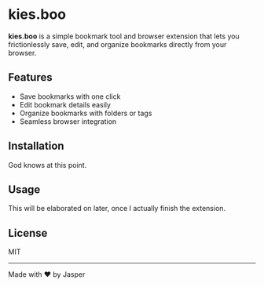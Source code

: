 # kies.boo

**kies.boo** is a simple bookmark tool and browser extension that lets you frictionlessly save, edit, and organize bookmarks directly from your browser.

## Features

- Save bookmarks with one click
- Edit bookmark details easily
- Organize bookmarks with folders or tags
- Seamless browser integration

## Installation

God knows at this point.

## Usage

This will be elaborated on later, once I actually finish the extension.

## License

MIT

---
Made with ❤️ by Jasper